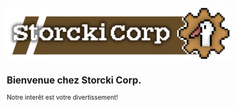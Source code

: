 ![Welcome to Storcki Corp!](../banner.png)

## Bienvenue chez Storcki Corp.

Notre interêt est votre divertissement!

